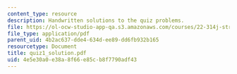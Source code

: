```yaml
---
content_type: resource
description: Handwritten solutions to the quiz problems.
file: https://ol-ocw-studio-app-qa.s3.amazonaws.com/courses/22-314j-structural-mechanics-in-nuclear-power-technology-fall-2006/4e5e30a0e38a8f66e85cb8f7790adf43_quiz1_solution.pdf
file_type: application/pdf
parent_uid: 4b2ac637-dde4-634d-ee89-dd6fb932b165
resourcetype: Document
title: quiz1_solution.pdf
uid: 4e5e30a0-e38a-8f66-e85c-b8f7790adf43
---
```

